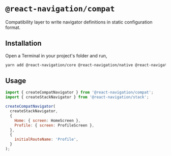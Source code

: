 # `@react-navigation/compat`

Compatibility layer to write navigator definitions in static configuration format.

## Installation

Open a Terminal in your project's folder and run,

```sh
yarn add @react-navigation/core @react-navigation/native @react-navigation/compat
```

## Usage

```js
import { createCompatNavigator } from '@react-navigation/compat';
import { createStackNavigator } from '@react-navigation/stack';

createCompatNavigator(
  createStackNavigator,
  {
    Home: { screen: HomeScreen },
    Profile: { screen: ProfileScreen },
  },
  {
    initialRouteName: 'Profile',
  }
);
```
